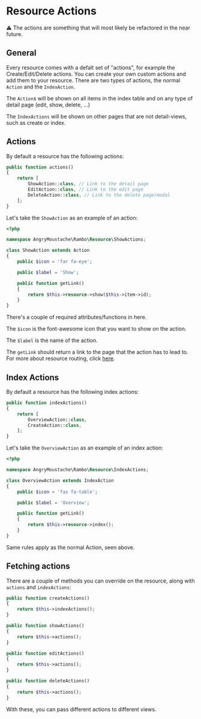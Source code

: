 # Resource Actions

⚠️ The actions are something that will most likely be refactored in the near future.

## General

Every resource comes with a defalt set of "actions", for example the Create/Edit/Delete actions.
You can create your own custom actions and add them to your resource.
There are two types of actions, the normal `Action` and the `IndexAction`.

The `Action`s will be shown on all items in the index table and on any type of detail page (edit, show, delete, ...)

The `IndexActions` will be shown on other pages that are not detail-views, such as create or index.

## Actions

By default a resource has the following actions:

```php
public function actions()
{
    return [
        ShowAction::class, // Link to the detail page
        EditAction::class, // Link to the edit page
        DeleteAction::class, // Link to the delete page/modal
    ];
}
```

Let's take the `ShowAction` as an example of an action:

```php
<?php

namespace AngryMoustache\Rambo\Resource\ShowActions;

class ShowAction extends Action
{
    public $icon = 'far fa-eye';

    public $label = 'Show';

    public function getLink()
    {
        return $this->resource->show($this->item->id);
    }
}
```

There's a couple of required attributes/functions in here.

The `$icon` is the font-awesome icon that you want to show on the action.

The `$label` is the name of the action.

The `getLink` should return a link to the page that the action has to lead to.
For more about resource routing, click [here](routing.md).

## Index Actions

By default a resource has the following index actions:

```php
public function indexActions()
{
    return [
        OverviewAction::class,
        CreateAction::class,
    ];
}
```

Let's take the `OverviewAction` as an example of an index action:

```php
<?php

namespace AngryMoustache\Rambo\Resource\IndexActions;

class OverviewAction extends IndexAction
{
    public $icon = 'fas fa-table';

    public $label = 'Overview';

    public function getLink()
    {
        return $this->resource->index();
    }
}
```

Same rules apply as the normal Action, seen above.

## Fetching actions

There are a couple of methods you can override on the resource, along with `actions` and `indexActions`:

```php
public function createActions()
{
    return $this->indexActions();
}

public function showActions()
{
    return $this->actions();
}

public function editActions()
{
    return $this->actions();
}

public function deleteActions()
{
    return $this->actions();
}
```

With these, you can pass different actions to different views.
